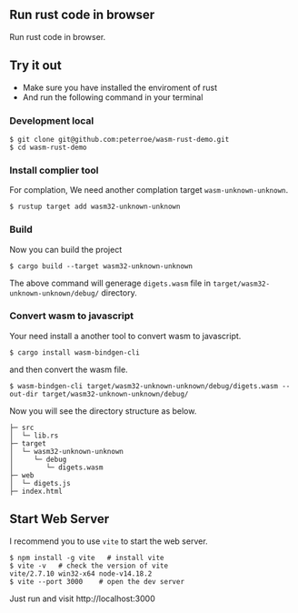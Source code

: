 ## Run rust code in browser

Run rust code in browser.

## Try it out

* Make sure you have installed the enviroment of rust
* And run the following command in your terminal

### Development local

```
$ git clone git@github.com:peterroe/wasm-rust-demo.git
$ cd wasm-rust-demo
```

### Install complier tool

For complation, We need another complation target `wasm-unknown-unknown`.

```shell
$ rustup target add wasm32-unknown-unknown
```

### Build

Now you can build the project

```shell
$ cargo build --target wasm32-unknown-unknown
```

The above command will generage `digets.wasm` file in `target/wasm32-unknown-unknown/debug/` directory.

### Convert wasm to javascript

Your need install a another tool to convert wasm to javascript.

```shell
$ cargo install wasm-bindgen-cli
```

and then convert the wasm file.

```shell
$ wasm-bindgen-cli target/wasm32-unknown-unknown/debug/digets.wasm --out-dir target/wasm32-unknown-unknown/debug/
```

Now you will see the directory structure as below.

```shell
├─ src  
│  └─ lib.rs
├─ target
│  └─ wasm32-unknown-unknown
│     └─ debug
│        └─ digets.wasm
├─ web
│  └─ digets.js
├─ index.html
```

## Start Web Server

I recommend you to use `vite` to start the web server.

```shell
$ npm install -g vite   # install vite
$ vite -v   # check the version of vite
vite/2.7.10 win32-x64 node-v14.18.2 
$ vite --port 3000    # open the dev server
```

Just run and visit http://localhost:3000
